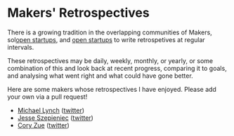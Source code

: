 # Makers' Retrospectives

There is a growing tradition in the overlapping communities of Makers, 
sol[open startups](https://hackernoon.com/what-does-it-mean-to-be-an-open-startup-f4446984189), 
and [open startups](https://www.merriam-webster.com/dictionary/solopreneur) to write retrospetives at regular intervals.

These retrospectives may be daily, weekly, monthly, or yearly, or some combination of this and look back at recent progress, 
comparing it to goals, and analysing what went right and what could have gone better.

Here are some makers whose retrospectives I have enjoyed. Please add your own via a pull request!

* [Michael Lynch](https://mtlynch.io/retrospectives/) ([twitter](https://twitter.com/deliberatecoder))
* [Jesse Szepieniec](https://jessems.com/my-january-2020-retrospective/) ([twitter](https://twitter.com/jessems))
* [Cory Zue](http://www.coryzue.com/writing/) ([twitter](https://twitter.com/czue))

